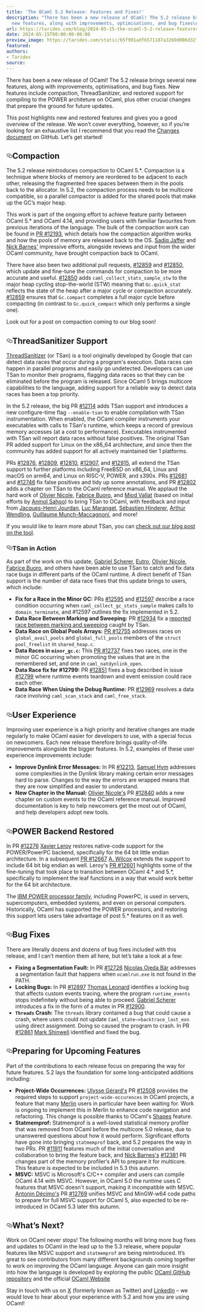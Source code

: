 ```yaml
---
title: 'The OCaml 5.2 Release: Features and Fixes!'
description: "There has been a new release of OCaml! The 5.2 release brings several
  new features, along with improvements, optimisations, and bug fixes\u2026"
url: https://tarides.com/blog/2024-05-15-the-ocaml-5-2-release-features-and-fixes
date: 2024-05-15T00:00:00-00:00
preview_image: https://tarides.com/static/b5f991adf6571187a3269d086d32f31c/0132d/camel-eclipse.jpg
featured:
authors:
- Tarides
source:
---
```


<p>There has been a new release of OCaml! The 5.2 release brings several new features, along with improvements, optimisations, and bug fixes. New features include compaction, ThreadSanitizer, and restored support for compiling to the POWER architeture on OCaml, plus other crucial changes that prepare the ground for future updates.</p>
<p>This post highlights new and restored features and gives you a good overview of the release. We won&rsquo;t cover everything, however, so if you&rsquo;re looking for an exhaustive list I recommend that you read the <a href="https://github.com/ocaml/ocaml/blob/5.2/Changes">Changes document</a> on GitHub. Let&rsquo;s get started!</p>
<h2 style="position:relative;"><a href="https://tarides.com/feed.xml#compaction" aria-label="compaction permalink" class="anchor before"><svg aria-hidden="true" focusable="false" height="16" version="1.1" viewbox="0 0 16 16" width="16"><path fill-rule="evenodd" d="M4 9h1v1H4c-1.5 0-3-1.69-3-3.5S2.55 3 4 3h4c1.45 0 3 1.69 3 3.5 0 1.41-.91 2.72-2 3.25V8.59c.58-.45 1-1.27 1-2.09C10 5.22 8.98 4 8 4H4c-.98 0-2 1.22-2 2.5S3 9 4 9zm9-3h-1v1h1c1 0 2 1.22 2 2.5S13.98 12 13 12H9c-.98 0-2-1.22-2-2.5 0-.83.42-1.64 1-2.09V6.25c-1.09.53-2 1.84-2 3.25C6 11.31 7.55 13 9 13h4c1.45 0 3-1.69 3-3.5S14.5 6 13 6z"></path></svg></a>Compaction</h2>
<p>The 5.2 release reintroduces compaction to OCaml 5.*. Compaction is a technique where blocks of memory are reordered to be adjacent to each other, releasing the fragmented free spaces  between them in the pools back to the allocator.  In 5.2, the compaction process needs to be multicore compatible, so a parallel compactor is added for the shared pools that make up the GC&rsquo;s major heap.</p>
<p>This work is part of the ongoing effort to achieve feature parity between OCaml 5.* and OCaml 4.14, and providing users with familiar favourites from previous iterations of the language. The bulk of the compaction work can be found in <a href="https://github.com/ocaml/ocaml/pull/12193">PR #12193</a>, which details how the compaction algorithm works and how the pools of memory are released back to the OS. <a href="https://github.com/sadiqj">Sadiq Jaffer</a> and <a href="https://github.com/NickBarnes">Nick Barnes'</a> impressive efforts, alongside reviews and input from the wider OCaml community, have brought compaction back to OCaml.</p>
<p>There have also been two additional pull requests, <a href="https://github.com/ocaml/ocaml/pull/12859">#12859</a> and <a href="https://github.com/ocaml/ocaml/pull/12850">#12850</a>, which update and fine-tune the commands for compaction to be more accurate and useful. <a href="https://github.com/ocaml/ocaml/pull/12850">#12850</a> adds <code>caml_collect_stats_sample_stw</code> to the major heap cycling stop-the-world (STW) meaning that <code>Gc.quick_stat</code> reflects the state of the heap after a major cycle or compaction accurately. <a href="https://github.com/ocaml/ocaml/pull/12859">#12859</a> ensures that <code>Gc.compact</code> completes a full major cycle before compacting (in contrast to <code>Gc.quick_compact</code> which only performs a single one).</p>
<p>Look out for a post on compaction coming to our blog soon!</p>
<h2 style="position:relative;"><a href="https://tarides.com/feed.xml#threadsanitizer-support" aria-label="threadsanitizer support permalink" class="anchor before"><svg aria-hidden="true" focusable="false" height="16" version="1.1" viewbox="0 0 16 16" width="16"><path fill-rule="evenodd" d="M4 9h1v1H4c-1.5 0-3-1.69-3-3.5S2.55 3 4 3h4c1.45 0 3 1.69 3 3.5 0 1.41-.91 2.72-2 3.25V8.59c.58-.45 1-1.27 1-2.09C10 5.22 8.98 4 8 4H4c-.98 0-2 1.22-2 2.5S3 9 4 9zm9-3h-1v1h1c1 0 2 1.22 2 2.5S13.98 12 13 12H9c-.98 0-2-1.22-2-2.5 0-.83.42-1.64 1-2.09V6.25c-1.09.53-2 1.84-2 3.25C6 11.31 7.55 13 9 13h4c1.45 0 3-1.69 3-3.5S14.5 6 13 6z"></path></svg></a>ThreadSanitizer Support</h2>
<p><a href="https://clang.llvm.org/docs/ThreadSanitizer.html">ThreadSanitizer</a> (or TSan) is a tool originally developed by Google that can detect data races that occur during a program's execution. Data races can happen in parallel programs and easily go undetected. Developers can use TSan to monitor their programs, flagging data races so that they can be eliminated before the program is released. Since OCaml 5 brings multicore capabilities to the language, adding support for a reliable way to detect data races has been a top priority.</p>
<p>In the 5.2 release, the big PR <a href="https://github.com/ocaml/ocaml/pull/12114">#12114</a> adds TSan support and introduces a new configure-time flag <code>--enable-tsan</code> to enable compilation with TSan instrumentation. When enabled, the OCaml compiler instruments your executables with calls to TSan's runtime, which keeps a record of previous memory accesses (at a cost to performance). Executables instrumented with TSan will report data races without false positives. The original TSan PR added support for Linux on the x86_64 architecture, and since then the community has added support for all actively maintained tier 1 platforms.</p>
<p>PRs <a href="https://github.com/ocaml/ocaml/pull/12876">#12876</a>, <a href="https://github.com/ocaml/ocaml/pull/12809">#12809</a>, <a href="https://github.com/ocaml/ocaml/pull/12810">#12810</a>, <a href="https://github.com/ocaml/ocaml/pull/12907">#12907</a>, and <a href="https://github.com/ocaml/ocaml/pull/12915">#12915</a>, all extend the TSan support to further platforms including FreeBSD on x86_64, Linux and macOS on arm64, and Linux on RISC-V, POWER, and s390x. PRs <a href="https://github.com/ocaml/ocaml/pull/12681">#12681</a> and <a href="https://github.com/ocaml/ocaml/pull/12746">#12746</a> fix false positives and tidy up some annotations, and PR <a href="https://github.com/ocaml/ocaml/pull/12802">#12802</a> adds a chapter on TSan to the OCaml reference manual. We applaud the hard work of <a href="https://github.com/OlivierNicole">Olivier Nicole</a>, <a href="https://github.com/fabbing">Fabrice Buoro</a>, and <a href="https://github.com/dustanddreams">Miod Vallat</a> (based on initial efforts by <a href="https://github.com/anmolsahoo25">Anmol Sahoo</a>) to bring TSan to OCaml, with feedback and input from <a href="https://github.com/jhjourdan">Jacques-Henri Jourdan</a>, <a href="https://github.com/maranget">Luc Maranget</a>, <a href="https://github.com/shindere">S&eacute;bastien Hinderer</a>, <a href="https://github.com/art-w">Arthur Wendling</a>, <a href="https://github.com/gadmm">Guillaume Munch-Maccagnoni</a>, and more!</p>
<p>If you would like to learn more about TSan, you can <a href="https://tarides.com/blog/2023-10-18-off-to-the-races-using-threadsanitizer-in-ocaml/">check out our blog post on the tool</a>.</p>
<h3 style="position:relative;"><a href="https://tarides.com/feed.xml#tsan-in-action" aria-label="tsan in action permalink" class="anchor before"><svg aria-hidden="true" focusable="false" height="16" version="1.1" viewbox="0 0 16 16" width="16"><path fill-rule="evenodd" d="M4 9h1v1H4c-1.5 0-3-1.69-3-3.5S2.55 3 4 3h4c1.45 0 3 1.69 3 3.5 0 1.41-.91 2.72-2 3.25V8.59c.58-.45 1-1.27 1-2.09C10 5.22 8.98 4 8 4H4c-.98 0-2 1.22-2 2.5S3 9 4 9zm9-3h-1v1h1c1 0 2 1.22 2 2.5S13.98 12 13 12H9c-.98 0-2-1.22-2-2.5 0-.83.42-1.64 1-2.09V6.25c-1.09.53-2 1.84-2 3.25C6 11.31 7.55 13 9 13h4c1.45 0 3-1.69 3-3.5S14.5 6 13 6z"></path></svg></a>TSan in Action</h3>
<p>As part of the work on this update, <a href="https://github.com/gasche">Gabriel Scherer</a>, <a href="https://github.com/eutro">Eutro</a>, <a href="https://github.com/OlivierNicole">Olivier Nicole</a>, <a href="https://github.com/fabbing">Fabrice Buoro</a>, and others have been able to use TSan to catch and fix data race bugs in different parts of the OCaml runtime. A direct benefit of TSan support is the number of data race fixes that this update brings to users, which include:</p>
<ul>
<li><strong>Fix for a Race in the Minor GC:</strong> PRs <a href="https://github.com/ocaml/ocaml/pull/12595">#12595</a> and <a href="https://github.com/ocaml/ocaml/pull/12597">#12597</a> describe a race condition occurring when <code>caml_collect_gc_stats_sample</code> makes calls to <code>domain_terminate</code>, and #12597 outlines the fix implemented in 5.2.</li>
<li><strong>Data Race Between Marking and Sweeping:</strong> PR <a href="https://github.com/ocaml/ocaml/pull/12934">#12934</a> fix a <a href="https://github.com/ocaml/ocaml/issues/12916">reported race between marking and sweeping</a> caught by TSan.</li>
<li><strong>Data Race on Global Pools Arrays:</strong> <a href="https://github.com/ocaml/ocaml/pull/12755">PR #12755</a> addresses races on <code>global_avail_pools</code> and <code>global_full_pools</code> members of the <code>struct pool_freelist</code> in <code>shared_heap.c</code>.</li>
<li><strong>Data Races in <code>minor_gc.c</code>:</strong> This <a href="https://github.com/ocaml/ocaml/pull/12737">PR #12737</a> fixes two races, one in the minor GC occurring when promoting the values that are in the remembered set, and one in <code>caml_natdynlink_open</code>.</li>
<li><strong>Data Race fix for #12799:</strong> PR <a href="https://github.com/ocaml/ocaml/pull/12851">#12851</a> fixes a bug described in issue <a href="https://github.com/ocaml/ocaml/issues/12799">#12799</a> where runtime events teardown and event emission could race each other.</li>
<li><strong>Data Race When Using the Debug Runtime:</strong> PR <a href="https://github.com/ocaml/ocaml/pull/12969">#12969</a> resolves a data race involving <code>caml_scan_stack</code> and <code>caml_free_stack</code>.</li>
</ul>
<h2 style="position:relative;"><a href="https://tarides.com/feed.xml#user-experience" aria-label="user experience permalink" class="anchor before"><svg aria-hidden="true" focusable="false" height="16" version="1.1" viewbox="0 0 16 16" width="16"><path fill-rule="evenodd" d="M4 9h1v1H4c-1.5 0-3-1.69-3-3.5S2.55 3 4 3h4c1.45 0 3 1.69 3 3.5 0 1.41-.91 2.72-2 3.25V8.59c.58-.45 1-1.27 1-2.09C10 5.22 8.98 4 8 4H4c-.98 0-2 1.22-2 2.5S3 9 4 9zm9-3h-1v1h1c1 0 2 1.22 2 2.5S13.98 12 13 12H9c-.98 0-2-1.22-2-2.5 0-.83.42-1.64 1-2.09V6.25c-1.09.53-2 1.84-2 3.25C6 11.31 7.55 13 9 13h4c1.45 0 3-1.69 3-3.5S14.5 6 13 6z"></path></svg></a>User Experience</h2>
<p>Improving user experience is a high priority and iterative changes are made regularly to make OCaml easier for developers to use, with a special focus on newcomers. Each new release therefore brings quality-of-life improvements alongside the bigger features. In 5.2, examples of these user experience improvements include:</p>
<ul>
<li><strong>Improve Dynlink Error Messages:</strong> In PR <a href="https://github.com/ocaml/ocaml/pull/12213">#12213</a>, <a href="https://github.com/shym">Samuel Hym</a> addresses some complexities in the Dynlink library making certain error messages hard to parse. Changes to the way the errors are wrapped means that they are now simplified and easier to understand.</li>
<li><strong>New Chapter in the Manual:</strong> <a href="https://github.com/OlivierNicole">Olivier Nicole's</a> PR <a href="https://github.com/ocaml/ocaml/pull/12840">#12840</a> adds a new chapter on custom events to the OCaml reference manual. Improved documentation is key to help newcomers get the most out of OCaml, and help developers adopt new tools.</li>
</ul>
<h2 style="position:relative;"><a href="https://tarides.com/feed.xml#power-backend-restored" aria-label="power backend restored permalink" class="anchor before"><svg aria-hidden="true" focusable="false" height="16" version="1.1" viewbox="0 0 16 16" width="16"><path fill-rule="evenodd" d="M4 9h1v1H4c-1.5 0-3-1.69-3-3.5S2.55 3 4 3h4c1.45 0 3 1.69 3 3.5 0 1.41-.91 2.72-2 3.25V8.59c.58-.45 1-1.27 1-2.09C10 5.22 8.98 4 8 4H4c-.98 0-2 1.22-2 2.5S3 9 4 9zm9-3h-1v1h1c1 0 2 1.22 2 2.5S13.98 12 13 12H9c-.98 0-2-1.22-2-2.5 0-.83.42-1.64 1-2.09V6.25c-1.09.53-2 1.84-2 3.25C6 11.31 7.55 13 9 13h4c1.45 0 3-1.69 3-3.5S14.5 6 13 6z"></path></svg></a>POWER Backend Restored</h2>
<p>In PR <a href="https://github.com/ocaml/ocaml/pull/12276">#12276</a> <a href="https://github.com/xavierleroy">Xavier Leroy</a> restores native-code support for the POWER/PowerPC backend, specifically for the 64 bit little endian architecture. In a subsequent <a href="https://github.com/ocaml/ocaml/pull/12667">PR #12667</a> <a href="https://github.com/awilfox">A. Wilcox</a> extends the support to include 64 bit big endian as well. Leroy's <a href="https://github.com/ocaml/ocaml/pull/12601">PR #12601</a> highlights some of the fine-tuning that took place to transition between OCaml 4.* and 5.*, specifically to implement the leaf functions in a way that would work better for the 64 bit architecture.</p>
<p>The <a href="https://en.wikipedia.org/wiki/IBM_Power_Systems#:~:text=IBM%20Power%20Systems%20is%20a,and%20System%20i%20product%20lines.">IBM POWER processor family</a>, including PowerPC, is used in servers, supercomputers, embedded systems, and even on personal computers. Historically, OCaml has supported the POWER processors, and restoring this support lets users take advantage of post 5.* features on it as well.</p>
<h2 style="position:relative;"><a href="https://tarides.com/feed.xml#bug-fixes" aria-label="bug fixes permalink" class="anchor before"><svg aria-hidden="true" focusable="false" height="16" version="1.1" viewbox="0 0 16 16" width="16"><path fill-rule="evenodd" d="M4 9h1v1H4c-1.5 0-3-1.69-3-3.5S2.55 3 4 3h4c1.45 0 3 1.69 3 3.5 0 1.41-.91 2.72-2 3.25V8.59c.58-.45 1-1.27 1-2.09C10 5.22 8.98 4 8 4H4c-.98 0-2 1.22-2 2.5S3 9 4 9zm9-3h-1v1h1c1 0 2 1.22 2 2.5S13.98 12 13 12H9c-.98 0-2-1.22-2-2.5 0-.83.42-1.64 1-2.09V6.25c-1.09.53-2 1.84-2 3.25C6 11.31 7.55 13 9 13h4c1.45 0 3-1.69 3-3.5S14.5 6 13 6z"></path></svg></a>Bug Fixes</h2>
<p>There are literally dozens and dozens of bug fixes included with this release, and I can&rsquo;t mention them all here, but let&rsquo;s take a look at a few:</p>
<ul>
<li><strong>Fixing a Segmentation Fault:</strong> In PR <a href="https://github.com/ocaml/ocaml/pull/12726">#12726</a> <a href="https://github.com/nojb">Nicolas Ojeda B&auml;r</a> addresses a segmentation fault that happens when <code>ocamlrun.exe</code> is not found in the PATH.</li>
<li><strong>Locking Bugs:</strong> In PR <a href="https://github.com/ocaml/ocaml/issues/12897">#12897</a> <a href="https://github.com/talex5">Thomas Leonard</a> identifies a locking bug that affects custom events tracing, where the program <code>runtime_events</code> stops indefinitely without being able to proceed.  <a href="https://github.com/gasche">Gabriel Scherer</a> introduces a fix in the form of a mutex in PR <a href="https://github.com/ocaml/ocaml/pull/12900">#12900</a>.</li>
<li><strong><code>Threads</code> Crash:</strong> The <code>threads</code> library contained a bug that could cause a crash, where users could not update <code>Caml_state&ndash;&gt;backtrace_last_exn</code> using direct assignment. Doing so caused the program to crash. In PR <a href="https://github.com/ocaml/ocaml/pull/12861">#12861</a> <a href="https://github.com/mshinwell">Mark Shinwell</a> identified and fixed the bug.</li>
</ul>
<h2 style="position:relative;"><a href="https://tarides.com/feed.xml#preparing-for-upcoming-features" aria-label="preparing for upcoming features permalink" class="anchor before"><svg aria-hidden="true" focusable="false" height="16" version="1.1" viewbox="0 0 16 16" width="16"><path fill-rule="evenodd" d="M4 9h1v1H4c-1.5 0-3-1.69-3-3.5S2.55 3 4 3h4c1.45 0 3 1.69 3 3.5 0 1.41-.91 2.72-2 3.25V8.59c.58-.45 1-1.27 1-2.09C10 5.22 8.98 4 8 4H4c-.98 0-2 1.22-2 2.5S3 9 4 9zm9-3h-1v1h1c1 0 2 1.22 2 2.5S13.98 12 13 12H9c-.98 0-2-1.22-2-2.5 0-.83.42-1.64 1-2.09V6.25c-1.09.53-2 1.84-2 3.25C6 11.31 7.55 13 9 13h4c1.45 0 3-1.69 3-3.5S14.5 6 13 6z"></path></svg></a>Preparing for Upcoming Features</h2>
<p>Part of the contributions to each release focus on preparing the way for future features. 5.2 lays the foundation for some long-anticipated additions including:</p>
<ul>
<li><strong>Project-Wide Occurrences:</strong> <a href="https://github.com/voodoos">Ulysse G&eacute;rard's</a> PR <a href="https://github.com/ocaml/ocaml/pull/12508">#12508</a> provides the required steps to support <code>project-wide-occurences</code> in OCaml projects, a feature that many <a href="https://github.com/ocaml/merlin">Merlin</a> users in particular have been waiting for. Work is ongoing to implement this in Merlin to enhance code navigation and refactoring. This change is possible thanks to OCaml's <a href="https://icfp22.sigplan.org/details/mlfamilyworkshop-2022-papers/10/Module-Shapes-for-Modern-Tooling">Shapes</a> feature.</li>
<li><strong>Statmemprof:</strong> Statmemprof is a well-loved statistical memory profiler that was removed from OCaml before the multicore 5.0 release, due to unanswered questions about how it would perform. Significant efforts have gone into bringing <code>statmemprof</code> back, and 5.2 prepares the way in two PRs. PR <a href="https://github.com/ocaml/ocaml/issues/11911">#11911</a> features much of the initial conversation and collaboration to bring the feature back, and <a href="https://github.com/NickBarnes">Nick Barnes's</a> <a href="https://github.com/ocaml/ocaml/pull/12381">#12381</a> PR changes part of the memory profiler&rsquo;s API to prepare it for multicore. This feature is expected to be included in 5.3 this autumn.</li>
<li><strong>MSVC:</strong> MSVC is Microsoft's C/C++ compiler and users can compile OCaml 4.14 with MSVC. However, in OCaml 5.0 the runtime uses C features that MSVC doesn't support, making it incompatible with MSVC. <a href="https://github.com/MisterDA">Antonin D&eacute;cimo's</a> PR <a href="https://github.com/ocaml/ocaml/pull/12769">#12769</a> unifies MSVC and MinGW-w64 code paths to prepare for full MSVC support for OCaml 5, also expected to be re-introduced in OCaml 5.3 later this autumn.</li>
</ul>
<h2 style="position:relative;"><a href="https://tarides.com/feed.xml#whats-next" aria-label="whats next permalink" class="anchor before"><svg aria-hidden="true" focusable="false" height="16" version="1.1" viewbox="0 0 16 16" width="16"><path fill-rule="evenodd" d="M4 9h1v1H4c-1.5 0-3-1.69-3-3.5S2.55 3 4 3h4c1.45 0 3 1.69 3 3.5 0 1.41-.91 2.72-2 3.25V8.59c.58-.45 1-1.27 1-2.09C10 5.22 8.98 4 8 4H4c-.98 0-2 1.22-2 2.5S3 9 4 9zm9-3h-1v1h1c1 0 2 1.22 2 2.5S13.98 12 13 12H9c-.98 0-2-1.22-2-2.5 0-.83.42-1.64 1-2.09V6.25c-1.09.53-2 1.84-2 3.25C6 11.31 7.55 13 9 13h4c1.45 0 3-1.69 3-3.5S14.5 6 13 6z"></path></svg></a>What&rsquo;s Next?</h2>
<p>Work on OCaml never stops! The following months will bring more bug fixes and updates to OCaml in the lead up to the 5.3 release, where popular features like MSVC support and <code>statmemprof</code> are being reintroduced. It&rsquo;s great to see contributors from many different backgrounds coming together to work on improving the OCaml language. Anyone can gain more insight into how the language is developed by exploring the public <a href="https://github.com/ocaml/ocaml">OCaml GitHub repository</a> and the official <a href="https://ocaml.org">OCaml Website</a></p>
<p>Stay in touch with us on <a href="https://twitter.com/tarides_">X</a> (formerly known as Twitter) and <a href="https://www.linkedin.com/company/tarides">LinkedIn</a> &ndash; we would love to hear about your experience with 5.2 and how you are using OCaml!</p>

